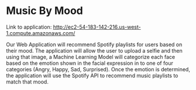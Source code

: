 # Music By Mood

Link to application: http://ec2-54-183-142-216.us-west-1.compute.amazonaws.com/

Our Web Application will recommend Spotify playlists for users based on their mood. The application will allow the user to upload a selfie and then using that image, a Machine Learning Model will categorize each face based on the emotion shown in the facial expression in to one of four categories (Angry, Happy, Sad, Surprised). Once the emotion is determined, the application will use the Spotify API to recommend music playlists to match that mood.

